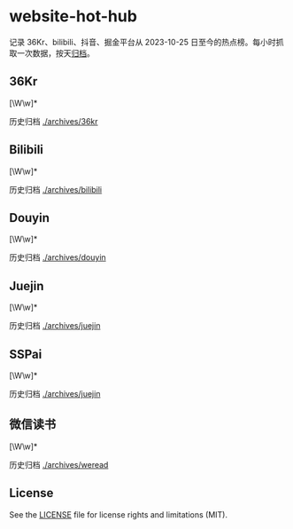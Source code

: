 # website-hot-hub

记录 36Kr、bilibili、抖音、掘金平台从 2023-10-25 日至今的热点榜。每小时抓取一次数据，按天[归档](archives)。

## 36Kr

<!-- BEGIN 36KR -->[\W\w]*<!-- END 36KR -->

历史归档 [./archives/36kr](./archives/36kr)

## Bilibili

<!-- BEGIN BILIBILI -->[\W\w]*<!-- END BILIBILI -->

历史归档 [./archives/bilibili](./archives/bilibili)

## Douyin

<!-- BEGIN DOUYIN -->[\W\w]*<!-- END DOUYIN -->

历史归档 [./archives/douyin](./archives/douyin)

## Juejin

<!-- BEGIN JUEJIN -->[\W\w]*<!-- END JUEJIN -->

历史归档 [./archives/juejin](./archives/juejin)

## SSPai

<!-- BEGIN SSPAI -->[\W\w]*<!-- END SSPAI -->

历史归档 [./archives/juejin](./archives/sspai)

## 微信读书

<!-- BEGIN WEREAD -->[\W\w]*<!-- END WEREAD -->

历史归档 [./archives/weread](./archives/weread)

## License

See the [LICENSE](LICENSE) file for license rights and limitations (MIT).
